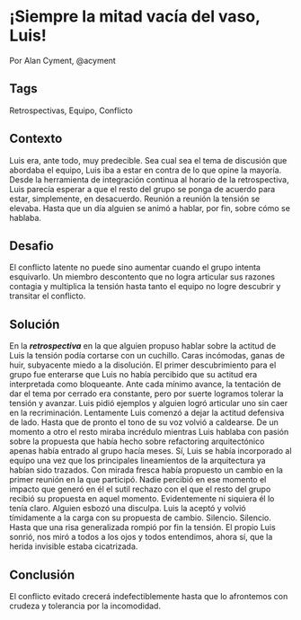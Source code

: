 ¡Siempre la mitad vacía del vaso, Luis!
====

Por Alan Cyment, @acyment

Tags
----
Retrospectivas, Equipo, Conflicto

Contexto
------
Luis era, ante todo, muy predecible. Sea cual sea el tema de discusión que abordaba el equipo, Luis iba a estar en contra de lo que opine la mayoría. Desde la herramienta de integración continua al horario de la retrospectiva, Luis parecía esperar a que el resto del grupo se ponga de acuerdo para estar, simplemente, en desacuerdo. Reunión a reunión la tensión se elevaba. Hasta que un día alguien se animó a hablar, por fin, sobre cómo se hablaba.

Desafio
-----
El conflicto latente no puede sino aumentar cuando el grupo intenta esquivarlo. Un miembro descontento que no logra articular sus razones contagia y multiplica la tensión hasta tanto el equipo no logre descubrir y transitar el conflicto.

Solución
-----
En la **_retrospectiva_** en la que alguien propuso hablar sobre la actitud de Luis la tensión podía cortarse con un cuchillo. Caras incómodas, ganas de huir, subyacente miedo a la disolución. El primer descubrimiento para el grupo fue enterarse que Luis no había percibido que su actitud era interpretada como bloqueante. Ante cada mínimo avance, la tentación de dar el tema por cerrado era constante, pero por suerte logramos tolerar la tensión y avanzar.
Luis pidió ejemplos y alguien logró articular uno sin caer en la recriminación. Lentamente Luis comenzó a dejar la actitud defensiva de lado. Hasta que de pronto el tono de su voz volvió a caldearse. De un momento a otro el resto miraba incrédulo mientras Luis hablaba con pasión sobre la propuesta que había hecho sobre refactoring arquitectónico apenas había entrado al grupo hacía meses. Sí, Luis se había incorporado al equipo una vez que los principales lineamientos de la arquitectura ya habían sido trazados. Con mirada fresca había propuesto un cambio en la primer reunión en la que participó. Nadie percibió en ese momento el impacto que generó en él el sutil rechazo con el que el resto del grupo recibió su propuesta en aquel momento. Evidentemente ni siquiera él lo tenía claro.
Alguien esbozó una disculpa. Luis la aceptó y volvió tímidamente a la carga con su propuesta de cambio. Silencio. Silencio. Hasta que una risa generalizada rompió por fin la tensión. El propio Luis sonrió, nos miró a todos a los ojos y todos entendimos, ahora sí, que la herida invisible estaba cicatrizada.

Conclusión
-----
El conflicto evitado crecerá indefectiblemente hasta que lo afrontemos con crudeza y tolerancia por la incomodidad.
